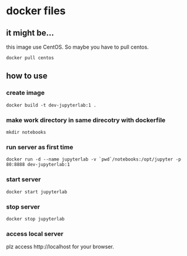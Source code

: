 # docker files
## it might be...
this image use CentOS. So maybe you have to pull centos.
```
docker pull centos
```

## how to use

### create image
```
docker build -t dev-jupyterlab:1 .
```

### make work directory in same direcotry with dockerfile
```
mkdir notebooks
```

### run server as first time
```
docker run -d --name jupyterlab -v `pwd`/notebooks:/opt/jupyter -p 80:8888 dev-jupyterlab:1
```

### start server
```
docker start jupyterlab
```

### stop server
```
docker stop jupyterlab
```

### access local server
plz access http://localhost for your browser.
